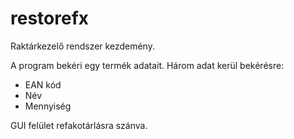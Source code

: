 # restorefx

Raktárkezelő rendszer kezdemény.

A program bekéri egy termék adatait. Három adat kerül bekérésre:

* EAN kód
* Név
* Mennyiség

GUI felület refakotárlásra szánva.
